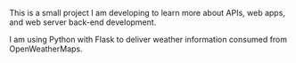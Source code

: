 This is a small project I am developing to learn more about APIs, web apps, and web server back-end development. 

I am using Python with Flask to deliver weather information consumed from OpenWeatherMaps.

